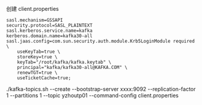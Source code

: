 

创建 client.properties
```
sasl.mechanism=GSSAPI
security.protocol=SASL_PLAINTEXT
sasl.kerberos.service.name=kafka
kerberos.domain.name=kafka30-all
sasl.jaas.config=com.sun.security.auth.module.Krb5LoginModule required \
    useKeyTab=true \
    storeKey=true \
    keyTab="/root/kafka/kafka.keytab" \
    principal="kafka/kafka30-all@KAFKA.COM" \
    renewTGT=true \
    useTicketCache=true;  
```


./kafka-topics.sh --create --bootstrap-server xxxx:9092 --replication-factor 1 --partitions 1 --topic yzhoutp01 --command-config client.properties